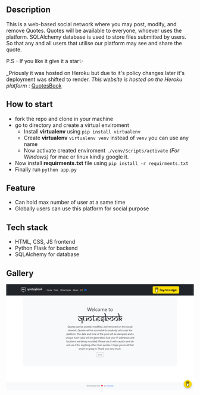 ## Description

This is a web-based social network where you may post, modify, and remove Quotes. Quotes will be available to everyone, whoever uses the platform. SQLAlchemy database is used to store files submitted by users. So that any and all users that utilise our platform may see and share the quote.

P.S - If you like it give it a star✨

_Priously it was hosted on Heroku but due to it's policy changes later it's deployment was shifted to render.
_This website is hosted on the Heroku platform_ : [QuotesBook](https://quotesbook.onrender.com/)

## How to start

- fork the repo and clone in your machine
- go to directory and create a virtual enviroment
    - Install __virtualenv__ using ```pip install virtualenv```
    - Create __virtualenv__ ```virtualenv venv``` instead of ```venv``` you can use any name
    - Now activate created enviroment ```./venv/Scripts/activate``` _(For Windows)_ for mac or linux kindly google it.
- Now install __requirments.txt__ file using ```pip install -r requirments.txt```
- Finally run ```python app.py``` 


## Feature

- Can hold max number of user at a same time
- Globally users can use this platform for social purpose


## Tech stack

- HTML, CSS, JS frontend
- Python Flask for backend
- SQLAlchemy for database


## Gallery
![QuotesBook Screenshot](https://raw.githubusercontent.com/souloper/QuotesBook/main/QuotesBook.png)
